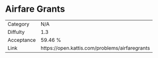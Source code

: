 # Airfare Grants

<table>
    <tr>
        <td>Category</td>
        <td>N/A</td>
    </tr>
    <tr>
        <td>Diffulty</td>
        <td>1.3</td>
    </tr>
    <tr>
        <td>Acceptance</td>
        <td>59.46 %</td>
    </tr>
    <tr>
        <td>Link</td>
        <td>https://open.kattis.com/problems/airfaregrants</td>
    </tr>
</table>